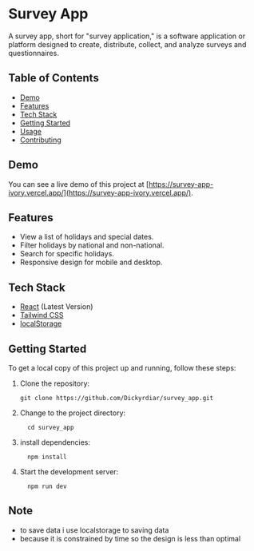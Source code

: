 # Survey App

A survey app, short for "survey application," is a software application or platform designed to create, distribute, collect, and analyze surveys and questionnaires.

## Table of Contents

- [Demo](#demo)
- [Features](#features)
- [Tech Stack](#tech-stack)
- [Getting Started](#getting-started)
- [Usage](#usage)
- [Contributing](#contributing)
## Demo

You can see a live demo of this project at [https://survey-app-ivory.vercel.app/](https://survey-app-ivory.vercel.app/).

## Features

- View a list of holidays and special dates.
- Filter holidays by national and non-national.
- Search for specific holidays.
- Responsive design for mobile and desktop.

## Tech Stack

 - [React](https://reactjs.org) (Latest Version)
- [Tailwind CSS](https://tailwindcss.com)
- [localStorage](https://developer.mozilla.org/en-US/docs/Web/API/Window/localStorage)

## Getting Started

To get a local copy of this project up and running, follow these steps:

1. Clone the repository:

   ```shell
   git clone https://github.com/Dickyrdiar/survey_app.git
   ```

2. Change to the project directory:
   ```shell
     cd survey_app
   ```

3. install dependencies:
    ```shell
      npm install
    ```

4. Start the development server:
   ```shel
     npm run dev
   ```

## Note

- to save data i use localstorage to saving data
- because it is constrained by time so the design is less than optimal 


